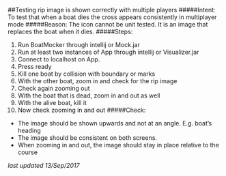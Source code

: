 ##Testing rip image is shown correctly with multiple players
#####Intent: 
To test that when a boat dies the cross appears consistently in multiplayer mode
#####Reason: 
The icon cannot be unit tested. It is an image that replaces the boat when it dies.
#####Steps:
1. Run BoatMocker through intellij or Mock.jar
2. Run at least two instances of App through intellij or Visualizer.jar 
3. Connect to localhost on App.
4. Press ready
2. Kill one boat by collision with boundary or marks
3. With the other boat, zoom in and check for the rip image
4. Check again zooming out
5. With the boat that is dead, zoom in and out as well
6. With the alive boat, kill it
7. Now check zooming in and out
#####Check:
* The image should be shown upwards and not at an angle. E.g. boat’s heading
* The image should be consistent on both screens.
* When zooming in and out, the image should stay in place relative to the course

*last updated 13/Sep/2017*